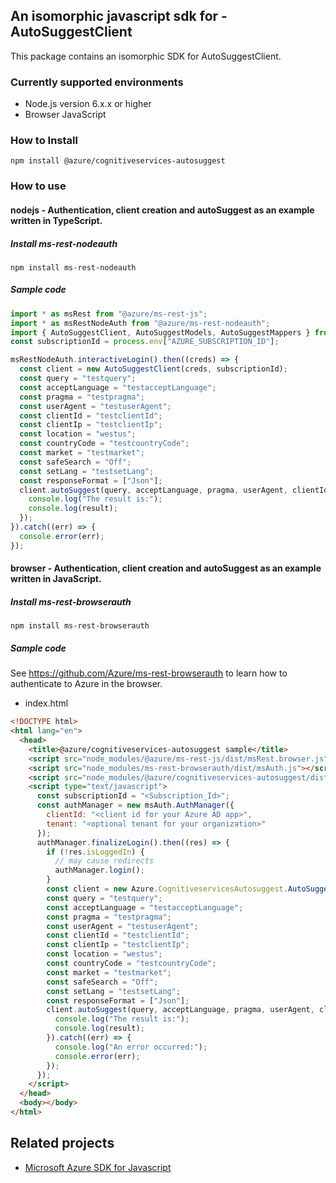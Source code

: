 ## An isomorphic javascript sdk for - AutoSuggestClient

This package contains an isomorphic SDK for AutoSuggestClient.

### Currently supported environments

- Node.js version 6.x.x or higher
- Browser JavaScript

### How to Install

```
npm install @azure/cognitiveservices-autosuggest
```

### How to use

#### nodejs - Authentication, client creation and autoSuggest  as an example written in TypeScript.

##### Install ms-rest-nodeauth

```
npm install ms-rest-nodeauth
```

##### Sample code

```ts
import * as msRest from "@azure/ms-rest-js";
import * as msRestNodeAuth from "@azure/ms-rest-nodeauth";
import { AutoSuggestClient, AutoSuggestModels, AutoSuggestMappers } from "@azure/cognitiveservices-autosuggest";
const subscriptionId = process.env["AZURE_SUBSCRIPTION_ID"];

msRestNodeAuth.interactiveLogin().then((creds) => {
  const client = new AutoSuggestClient(creds, subscriptionId);
  const query = "testquery";
  const acceptLanguage = "testacceptLanguage";
  const pragma = "testpragma";
  const userAgent = "testuserAgent";
  const clientId = "testclientId";
  const clientIp = "testclientIp";
  const location = "westus";
  const countryCode = "testcountryCode";
  const market = "testmarket";
  const safeSearch = "Off";
  const setLang = "testsetLang";
  const responseFormat = ["Json"];
  client.autoSuggest(query, acceptLanguage, pragma, userAgent, clientId, clientIp, location, countryCode, market, safeSearch, setLang, responseFormat).then((result) => {
    console.log("The result is:");
    console.log(result);
  });
}).catch((err) => {
  console.error(err);
});
```

#### browser - Authentication, client creation and autoSuggest  as an example written in JavaScript.

##### Install ms-rest-browserauth

```
npm install ms-rest-browserauth
```

##### Sample code

See https://github.com/Azure/ms-rest-browserauth to learn how to authenticate to Azure in the browser.

- index.html
```html
<!DOCTYPE html>
<html lang="en">
  <head>
    <title>@azure/cognitiveservices-autosuggest sample</title>
    <script src="node_modules/@azure/ms-rest-js/dist/msRest.browser.js"></script>
    <script src="node_modules/ms-rest-browserauth/dist/msAuth.js"></script>
    <script src="node_modules/@azure/cognitiveservices-autosuggest/dist/cognitiveservices-autosuggest.js"></script>
    <script type="text/javascript">
      const subscriptionId = "<Subscription_Id>";
      const authManager = new msAuth.AuthManager({
        clientId: "<client id for your Azure AD app>",
        tenant: "<optional tenant for your organization>"
      });
      authManager.finalizeLogin().then((res) => {
        if (!res.isLoggedIn) {
          // may cause redirects
          authManager.login();
        }
        const client = new Azure.CognitiveservicesAutosuggest.AutoSuggestClient(res.creds, subscriptionId);
        const query = "testquery";
        const acceptLanguage = "testacceptLanguage";
        const pragma = "testpragma";
        const userAgent = "testuserAgent";
        const clientId = "testclientId";
        const clientIp = "testclientIp";
        const location = "westus";
        const countryCode = "testcountryCode";
        const market = "testmarket";
        const safeSearch = "Off";
        const setLang = "testsetLang";
        const responseFormat = ["Json"];
        client.autoSuggest(query, acceptLanguage, pragma, userAgent, clientId, clientIp, location, countryCode, market, safeSearch, setLang, responseFormat).then((result) => {
          console.log("The result is:");
          console.log(result);
        }).catch((err) => {
          console.log("An error occurred:");
          console.error(err);
        });
      });
    </script>
  </head>
  <body></body>
</html>
```

## Related projects

- [Microsoft Azure SDK for Javascript](https://github.com/Azure/azure-sdk-for-js)
